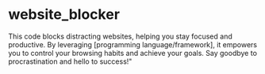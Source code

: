 # website_blocker
This code blocks distracting websites, helping you stay focused and productive. By leveraging [programming language/framework], it empowers you to control your browsing habits and achieve your goals. Say goodbye to procrastination and hello to success!"
